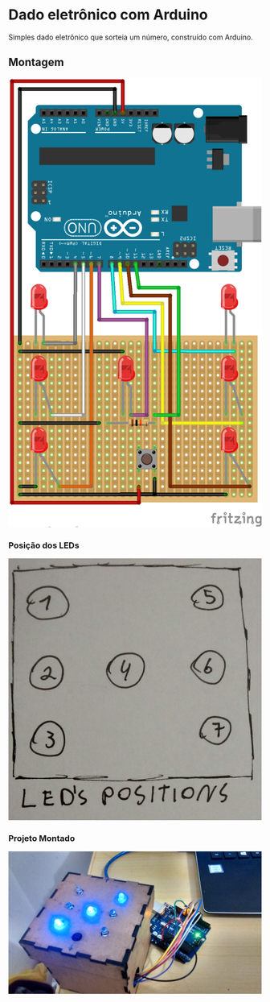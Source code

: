 # Dado eletrônico com Arduino

Simples dado eletrônico que sorteia um número, construído com Arduino.

## Montagem

![Montagem](imagens/dado-montagem.png)  

### Posição dos LEDs

![Leds](imagens/posicao-leds.jpg)  

### Projeto Montado

![Finalizado](imagens/montado.jpg)  
